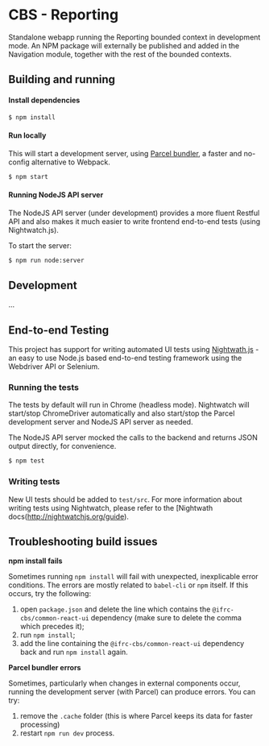 # CBS - Reporting
Standalone webapp running the Reporting bounded context in development mode. 
An NPM package will externally be published and added in the Navigation module, together with the rest of the bounded contexts. 

## Building and running 

#### Install dependencies
```sh 
$ npm install
```

#### Run locally
This will start a development server, using [Parcel bundler](https://parceljs.org/), a faster and no-config alternative to Webpack.

```sh 
$ npm start
```

#### Running NodeJS API server
The NodeJS API server (under development) provides a more fluent Restful API and also makes it much easier to write frontend end-to-end tests (using Nightwatch.js).
 
To start the server:
```sh
$ npm run node:server
``` 

## Development
...

## End-to-end Testing
This project has support for writing automated UI tests using [Nightwath.js](http://nightwatchjs.org) - an easy to use Node.js based end-to-end testing framework
using the Webdriver API or Selenium.

### Running the tests
The tests by default will run in Chrome (headless mode). Nightwatch will start/stop ChromeDriver automatically and also start/stop the 
Parcel development server and NodeJS API server as needed.

The NodeJS API server mocked the calls to the backend and returns JSON output directly, for convenience. 
```sh
$ npm test
```

### Writing tests
New UI tests should be added to `test/src`. For more information about writing tests using Nightwatch, please refer to the [Nightwath docs(http://nightwatchjs.org/guide).

## Troubleshooting build issues
__npm install fails__

Sometimes running `npm install` will fail with unexpected, inexplicable error conditions. The errors are mostly related to
`babel-cli` or `npm` itself. If this occurs, try the following:

1. open `package.json` and delete the line which contains the `@ifrc-cbs/common-react-ui` dependency (make sure to delete the comma 
which precedes it);
2. run `npm install`;
3. add the line containing the `@ifrc-cbs/common-react-ui` dependency back and run `npm install` again.

__Parcel bundler errors__

Sometimes, particularly when changes in external components occur, running the development server (with Parcel) can produce errors.
You can try:

1. remove the `.cache` folder (this is where Parcel keeps its data for faster processing)
2. restart `npm run dev` process.    
